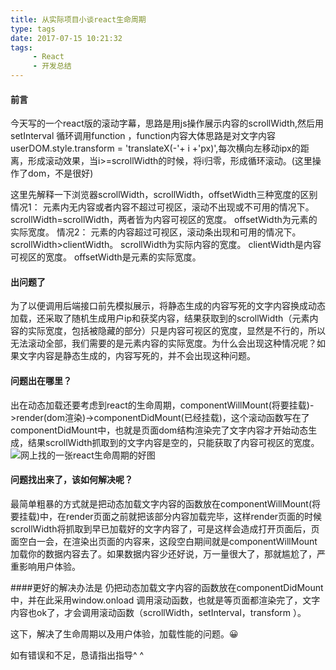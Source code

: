 ```yaml
---
title: 从实际项目小谈react生命周期
type: tags
date: 2017-07-15 10:21:32
tags: 
     - React
     - 开发总结
---
```

#### 前言

 今天写的一个react版的滚动字幕，思路是用js操作展示内容的scrollWidth,然后用setInterval 循环调用function ，function内容大体思路是对文字内容userDOM.style.transform = 'translateX(-'+ i +'px)',每次横向左移动ipx的距离，形成滚动效果，当i>=scrollWidth的时候，将i归零，形成循环滚动。(这里操作了dom，不是很好)


这里先解释一下浏览器scrollWidth，scrollWidth，offsetWidth三种宽度的区别
情况1：
元素内无内容或者内容不超过可视区，滚动不出现或不可用的情况下。
scrollWidth=scrollWidth，两者皆为内容可视区的宽度。
offsetWidth为元素的实际宽度。
情况2：
元素的内容超过可视区，滚动条出现和可用的情况下。
scrollWidth>clientWidth。
scrollWidth为实际内容的宽度。
clientWidth是内容可视区的宽度。
offsetWidth是元素的实际宽度。

<!-- more -->

#### 出问题了  

为了以便调用后端接口前先模拟展示，将静态生成的内容写死的文字内容换成动态加载，还采取了随机生成用户ip和获奖内容，结果获取到的scrollWidth（元素内容的实际宽度，包括被隐藏的部分）只是内容可视区的宽度，显然是不行的，所以无法滚动全部，我们需要的是元素内容的实际宽度。为什么会出现这种情况呢？如果文字内容是静态生成的，内容写死的，并不会出现这种问题。

#### 问题出在哪里？
出在动态加载还要考虑到react的生命周期，componentWillMount(将要挂载)->render(dom渲染)->componentDidMount(已经挂载)，这个滚动函数写在了componentDidMount中，也就是页面dom结构渲染完了文字内容才开始动态生成，结果scrollWidth抓取到的文字内容是空的，只能获取了内容可视区的宽度。
![网上找的一张react生命周期的好图](http://upload-images.jianshu.io/upload_images/5287253-1e0d1ec12f576c19.png?imageMogr2/auto-orient/strip%7CimageView2/2/w/1240)

#### 问题找出来了，该如何解决呢？

最简单粗暴的方式就是把动态加载文字内容的函数放在componentWillMount(将要挂载)中，在render页面之前就把该部分内容加载完毕，这样render页面的时候scrollWidth将抓取到早已加载好的文字内容了，可是这样会造成打开页面后，页面空白一会，在渲染出页面的内容来，这段空白期间就是componentWillMount加载你的数据内容去了。如果数据内容少还好说，万一量很大了，那就尴尬了，严重影响用户体验。

####更好的解决办法是 
仍把动态加载文字内容的函数放在componentDidMount中，并在此采用window.onload 调用滚动函数，也就是等页面都渲染完了，文字内容也ok了，才会调用滚动函数（scrollWidth，setInterval，transform ）。

这下，解决了生命周期以及用户体验，加载性能的问题。😀

如有错误和不足，恳请指出指导^ ^